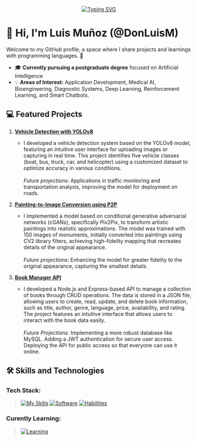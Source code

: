 <div align="center">
  <a href="https://git.io/typing-svg">
    <img src="https://readme-typing-svg.demolab.com?font=Fira+Code&pause=1000&center=true&vCenter=true&width=435&lines=Welcome+to+my+GitHub+profile!;AI+Models+Enthusiast;Passionate+about+Machine+Learning;Full-Stack+Web+Developer" alt="Typing SVG" />
  </a>
</div>

# 👋 Hi, I'm Luis Muñoz (@DonLuisM)  
Welcome to my GitHub profile, a space where I share projects and learnings with programming languages. 🚀  

- 🎓 **Currently pursuing a postgraduate degree** focused on Artificial Intelligence
- 💡 **Areas of Interest:** Application Development, Medical AI, Bioengineering, Diagnostic Systems, Deep Learning, Reinforcement Learning, and Smart Chatbots.   

<!-- Añadir los repositorios que me faltan -->
## 💻 Featured Projects  
1. [**Vehicle Detection with YOLOv8**](https://github.com/DonLuisM/Vehicles_detection_YOLO.git)  
   - I developed a vehicle detection system based on the YOLOv8 model, featuring an intuitive user interface for uploading images or capturing in real time. This project identifies five vehicle classes (boat, bus, truck, car, and helicopter) using a customized dataset to optimize accuracy in various conditions. <br><br><em>Future projections:</em> Applications in traffic monitoring and transportation analysis, improving the model for deployment on roads.  

2. [**Painting-to-Image Conversion using P2P**](https://github.com/DonLuisM/Pix2Pix.git)  
   - I implemented a model based on conditional generative adversarial networks (cGANs), specifically Pix2Pix, to transform artistic paintings into realistic approximations. The model was trained with 150 images of monuments, initially converted into paintings using CV2 library filters, achieving high-fidelity mapping that recreates details of the original appearance. <br><br><em>Future projections:</em> Enhancing the model for greater fidelity to the original appearance, capturing the smallest details.
  
3. [**Book Manager API**](https://github.com/DonLuisM/BookManager.git)
   - I developed a Node.js and Express-based API to manage a collection of books through CRUD operations. The data is stored in a JSON file, allowing users to create, read, update, and delete book information, such as title, author, genre, language, price, availability, and rating. The project features an intuitive interface that allows users to interact with the book data easily. <br><br><em>Future Projections:</em> Implementing a more robust database like MySQL. Adding a JWT authentication for secure user access. Deploying the API for public access so that everyone can use it online.


## 🛠️ Skills and Technologies
### Tech Stack:
> [![My Skills](https://skillicons.dev/icons?i=py,js,html,css,arduino,flask)](https://skillicons.dev)
> [![Software](https://skillicons.dev/icons?i=anaconda,tensorflow,sklearn,opencv,nodejs,react,tailwind,vscode)](https://skillicons.dev)
> [![Habilities](https://skillicons.dev/icons?i=git,github)](https://skillicons.dev)

### Curently Learning:
> [![Learning](https://skillicons.dev/icons?i=docker,mysql,threejs,linux,ubuntu,azure)](https://skillicons.dev)

<!-- 
## 📫 Contáctame  
- ✉️ **Email:** lfmb03@outlook.com  
- 🌐 **Portafolio:** [donluism.dev](https://tu-portafolio.com)  
- 💼 **LinkedIn:** [Luis Mejía](https://www.linkedin.com/in/tu-perfil/)  
-->



